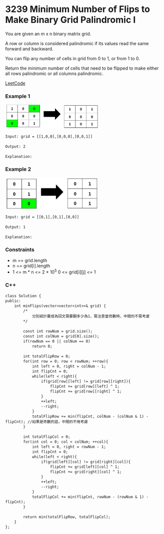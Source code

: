 # 3239 Minimum Number of Flips to Make Binary Grid Palindromic I

You are given an m x n binary matrix grid.

A row or column is considered palindromic if its values read the same forward and backward.

You can flip any number of cells in grid from 0 to 1, or from 1 to 0.

Return the minimum number of cells that need to be flipped to make either all rows palindromic or all columns palindromic.
 
[LeetCode](https://leetcode.cn/problems/minimum-number-of-flips-to-make-binary-grid-palindromic-i/)

### Example 1

<img src="img/3239_1.png" width = "300"/>

```
Input: grid = [[1,0,0],[0,0,0],[0,0,1]]

Output: 2

Explanation:
```

### Example 2

<img src="img/3239_2.png" width = "300"/>

```
Input: grid = [[0,1],[0,1],[0,0]]

Output: 1

Explanation:
```

### Constraints

* m == grid.length
* n == grid[i].length
* 1 <= m * n <= 2 * 10<sup>5</sup>
 0 <= grid[i][j] <= 1

### C++ 

```
class Solution {
public:
    int minFlips(vector<vector<int>>& grid) {
        /*
            分別統計要成為回文需要翻多少為1，需注意當奇數時，中間的不需考慮
        */

        const int rowNum = grid.size();
        const int colNum = grid[0].size();
        if(rowNum == 0 || colNum == 0)
            return 0;

        int totalFlipRow = 0;
        for(int row = 0; row < rowNum; ++row){
            int left = 0, right = colNum - 1;
            int flipCnt = 0;
            while(left < right){
                if(grid[row][left] != grid[row][right]){
                    flipCnt += grid[row][left] ^ 1;
                    flipCnt += grid[row][right] ^ 1;
                }
                ++left;
                --right;
            }
            totalFlipRow += min(flipCnt, colNum - (colNum & 1) - flipCnt); //如果是奇數的話，中間的不用考慮
        }

        int totalFlipCol = 0;
        for(int col = 0; col < colNum; ++col){
            int left = 0, right = rowNum - 1;
            int flipCnt = 0;
            while(left < right){
                if(grid[left][col] != grid[right][col]){
                    flipCnt += grid[left][col] ^ 1;
                    flipCnt += grid[right][col] ^ 1;
                }
                ++left;
                --right;
            }
            totalFlipCol += min(flipCnt, rowNum - (rowNum & 1) - flipCnt);
        }
        
        return min(totalFlipRow, totalFlipCol);
    }
};
```